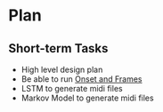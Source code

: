 # Plan

## Short-term Tasks
 - High level design plan
 - Be able to run [Onset and Frames](https://magenta.tensorflow.org/onsets-frames)
 - LSTM to generate midi files
 - Markov Model to generate midi files
